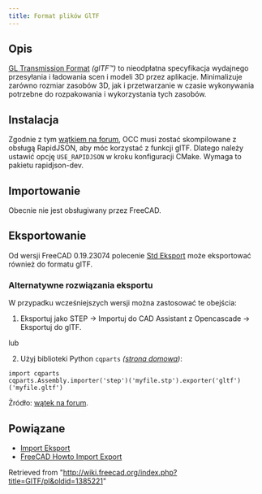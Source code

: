 ```yaml
---
title: Format plików GlTF
---
```

## Opis

[GL Transmission Format](https://www.khronos.org/gltf/) *(glTF™)* to nieodpłatna specyfikacja wydajnego przesyłania i ładowania scen i modeli 3D przez aplikacje. Minimalizuje zarówno rozmiar zasobów 3D, jak i przetwarzanie w czasie wykonywania potrzebne do rozpakowania i wykorzystania tych zasobów.

## Instalacja

Zgodnie z tym [wątkiem na forum](https://forum.freecadweb.org/viewtopic.php?f=8&t=31680&p=450917&#p450658), OCC musi zostać skompilowane z obsługą RapidJSON, aby móc korzystać z funkcji glTF. Dlatego należy ustawić opcję `USE_RAPIDJSON` w kroku konfiguracji CMake. Wymaga to pakietu rapidjson-dev.

## Importowanie

Obecnie nie jest obsługiwany przez FreeCAD.

## Eksportowanie

Od wersji FreeCAD 0.19.23074 polecenie [Std Eksport](/Std_Export/pl "Std Export/pl") może eksportować również do formatu gITF.

### Alternatywne rozwiązania eksportu

W przypadku wcześniejszych wersji można zastosować te obejścia:

1. Eksportuj jako STEP → Importuj do CAD Assistant z Opencascade -> Eksportuj do glTF.

lub

2. Użyj biblioteki Python `cqparts` *([strona domowa](https://github.com/cqparts/cqparts))*:

```
import cqparts
cqparts.Assembly.importer('step')('myfile.stp').exporter('gltf')('myfile.gltf')

```

Żródło: [wątek na forum](https://forum.freecadweb.org/viewtopic.php?f=8&t=31680&p=449977#p449977).

## Powiązane

* [Import Eksport](/Import_Export/pl "Import Export/pl")
* [FreeCAD Howto Import Export](/index.php?title=FreeCAD_Howto_Import_Export/pl&action=edit&redlink=1 "FreeCAD Howto Import Export/pl (page does not exist)")

Retrieved from "<http://wiki.freecad.org/index.php?title=GlTF/pl&oldid=1385221>"